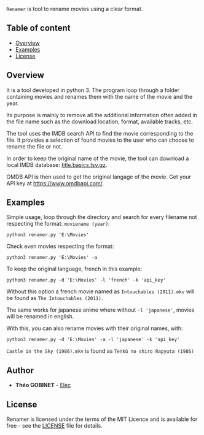`Renamer` is tool to rename movies using a clear format.

## Table of content

- [Overview](#Installation)
- [Examples](#Authors)
- [License](#License)

## Overview
It is a tool developed in python 3.
The program loop through a folder containing movies and renames them with the name of the movie and the year.

Its purpose is mainly to remove all the additional information often added in the file name such as the download location, format, available tracks, etc.

The tool uses the IMDB search API to find the movie corresponding to the file. It provides a selection of found movies to the user who can choose to rename the file or not.

In order to keep the original name of the movie, the tool can download a local IMDB database: [title.basics.tsv.gz](https://datasets.imdbws.com/). 

OMDB API is then used to get the original langage of the movie. Get your API key at https://www.omdbapi.com/.

## Examples

Simple usage, loop through the directory and search for every filename not respecting the format: ``moviename (year)``:
```
python3 renamer.py 'E:\Movies'
```

Check even movies respecting the format:
```
python3 renamer.py 'E:\Movies' -a
```
To keep the original language, french in this example:
```
python3 renamer.py -d 'E:\Movies' -l 'french' -k 'api_key'
```
Without this option a french movie named as ``Intouchables (2011).mkv`` will be found as ``The Intouchables (2011)``.

The same works for japanese anime where without ``-l 'japanese'``, movies will be renamed in english.



With this, you can also rename movies with their original names, with:
```
python3 renamer.py -d 'E:\Movies' -a -l 'japanese' -k 'api_key'
```
 ``Castle in the Sky (1986).mkv`` is found as ``Tenkû no shiro Rapyuta (1986)``

## Author
* **Théo GOBINET** - [Elec](https://github.com/theogobinet)
## License
Renamer is licensed under the terms of the MIT Licence 
and is available for free - see the [LICENSE](https://github.com/theogobinet/Renamer/blob/main/LICENSE) file for details.
